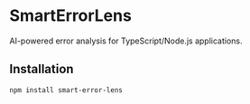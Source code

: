 # SmartErrorLens

AI-powered error analysis for TypeScript/Node.js applications.

## Installation

```bash
npm install smart-error-lens